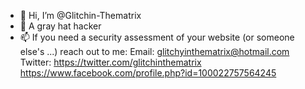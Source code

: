- 👋 Hi, I’m @Glitchin-Thematrix
- 👀 A gray hat hacker
- 📫 If you need a security assessment of your website (or someone else's ...) reach out to me:
     Email: glitchyinthematrix@hotmail.com
     Twitter: https://twitter.com/glitchinthematrix
     https://www.facebook.com/profile.php?id=100022757564245
